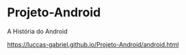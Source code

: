 # Projeto-Android
 A História do Android

https://luccas-gabriel.github.io/Projeto-Android/android.html